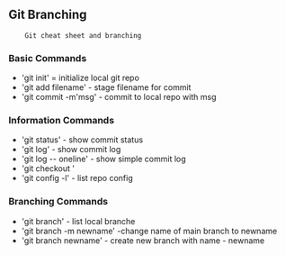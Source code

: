 ## Git Branching
		Git cheat sheet and branching
### Basic Commands

* 'git init' = initialize local git repo
* 'git add filename' - stage filename for commit
* 'git commit -m'msg' - commit to local repo with msg



### Information Commands

* 'git status' - show commit status
* 'git log' - show commit log
* 'git log -- oneline' - show simple commit log
* 'git checkout '
* 'git config -l' - list repo config

### Branching Commands

* 'git branch'  - list local branche
* 'git branch -m newname' -change name of main branch to newname
* 'git branch newname' - create new branch with name - newname